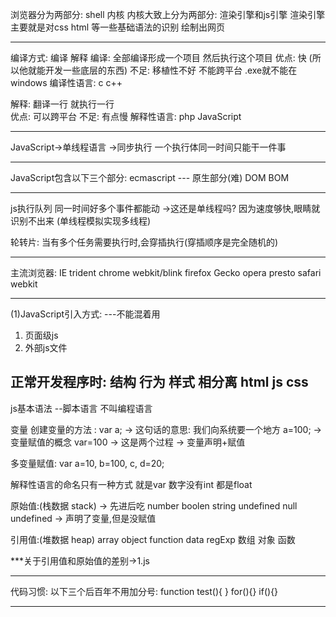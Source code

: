 浏览器分为两部分: shell 内核
内核大致上分为两部分: 渲染引擎和js引擎
渲染引擎主要就是对css html 等一些基础语法的识别 绘制出网页


---------------------------------------------------------
编译方式: 编译 解释
编译: 全部编译形成一个项目 然后执行这个项目
优点: 快  (所以他就能开发一些底层的东西)
不足: 移植性不好   不能跨平台 .exe就不能在windows
编译性语言: c c++


解释: 翻译一行 就执行一行  
优点:   可以跨平台
不足: 有点慢
解释性语言: php JavaScript

-----------------------------------------------------------

JavaScript->单线程语言 ->同步执行
一个执行体同一时间只能干一件事

-----------------------------------------------------------
JavaScript包含以下三个部分:
ecmascript  --- 原生部分(难)
DOM 
BOM

-----------------------------------------------------------
js执行队列
同一时间好多个事件都能动 ->这还是单线程吗?
因为速度够快,眼睛就识别不出来  (单线程模拟实现多线程)

轮转片:
当有多个任务需要执行时,会穿插执行(穿插顺序是完全随机的)

-----------------------------------------------------------
主流浏览器:
IE                   trident
chrome               webkit/blink
firefox              Gecko
opera                presto
safari               webkit

-----------------------------------------------------------
(1)JavaScript引入方式:  ---不能混着用
1. 页面级js
2. 外部js文件

正常开发程序时:
结构 行为 样式 相分离
html js   css
------------------------------------------------------------
js基本语法  --脚本语言 不叫编程语言

变量
创建变量的方法 :  var a;  -> 这句话的意思: 我们向系统要一个地方
a=100; -> 变量赋值的概念
var=100 -> 这是两个过程 -> 变量声明+赋值

多变量赋值:
var a=10,
    b=100,
    c,
    d=20;

解释性语言的命名只有一种方式 就是var
数字没有int 都是float

原始值:(栈数据 stack) -> 先进后吃
number  boolen string undefined null
undefined -> 声明了变量,但是没赋值

引用值:(堆数据 heap)
array object function  data regExp
 数组  对象   函数   

***关于引用值和原始值的差别->1.js

----------------------------------------------------------

代码习惯:
以下三个后百年不用加分号:
function test(){ }
for(){}
if(){}

-----------------------------------------------------------